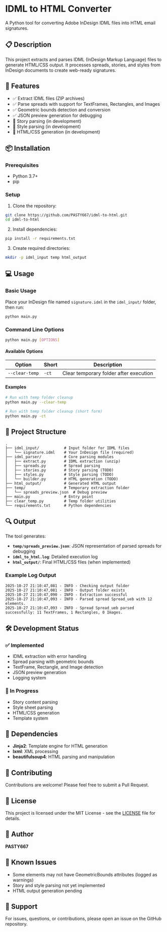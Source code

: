 # IDML to HTML Converter

A Python tool for converting Adobe InDesign IDML files into HTML email signatures.

## 📋 Description

This project extracts and parses IDML (InDesign Markup Language) files to generate HTML/CSS output. It processes spreads, stories, and styles from InDesign documents to create web-ready signatures.

## 🚀 Features

- ✅ Extract IDML files (ZIP archives)
- ✅ Parse spreads with support for TextFrames, Rectangles, and Images
- ✅ Geometric bounds detection and conversion
- ✅ JSON preview generation for debugging
- 🚧 Story parsing (in development)
- 🚧 Style parsing (in development)
- 🚧 HTML/CSS generation (in development)

## 📦 Installation

### Prerequisites

- Python 3.7+
- pip

### Setup

1. Clone the repository:
```bash
git clone https://github.com/PASTY667/idml-to-html.git
cd idml-to-html
```

2. Install dependencies:
```bash
pip install -r requirements.txt
```

3. Create required directories:
```bash
mkdir -p idml_input temp html_output
```

## 💻 Usage

### Basic Usage

Place your InDesign file named `signature.idml` in the `idml_input/` folder, then run:

```bash
python main.py
```

### Command Line Options

```bash
python main.py [OPTIONS]
```

#### Available Options

| Option | Short | Description |
|--------|-------|-------------|
| `--clear-temp` | `-ct` | Clear temporary folder after execution |

#### Examples

```bash
# Run with temp folder cleanup
python main.py --clear-temp

# Run with temp folder cleanup (short form)
python main.py -ct
```

## 📁 Project Structure

```
.
├── idml_input/           # Input folder for IDML files
│   └── signature.idml    # Your InDesign file (required)
├── idml_parser/          # Core parsing modules
│   ├── extract.py        # IDML extraction (unzip)
│   ├── spreads.py        # Spread parsing
│   ├── stories.py        # Story parsing (TODO)
│   ├── styles.py         # Style parsing (TODO)
│   └── builder.py        # HTML generation (TODO)
├── html_output/          # Generated HTML output
├── temp/                 # Temporary extraction folder
│   └── spreads_preview.json  # Debug preview
├── main.py               # Entry point
├── clear_temp.py         # Temp folder utilities
└── requirements.txt      # Python dependencies
```

## 🔍 Output

The tool generates:
- **`temp/spreads_preview.json`**: JSON representation of parsed spreads for debugging
- **`idml_to_html.log`**: Detailed execution log
- **`html_output/`**: Final HTML/CSS files (when implemented)

### Example Log Output

```
2025-10-27 21:10:47,081 - INFO - Checking output folder
2025-10-27 21:10:47,081 - INFO - Output folder exists
2025-10-27 21:10:47,090 - INFO - Extraction successful
2025-10-27 21:10:47,093 - INFO - Parsed spread Spread_ueb with 12 elements.
2025-10-27 21:10:47,093 - INFO - Spread Spread_ueb parsed successfully: 11 TextFrames, 1 Rectangles, 0 Images.
```

## 🛠️ Development Status

### ✅ Implemented
- IDML extraction with error handling
- Spread parsing with geometric bounds
- TextFrame, Rectangle, and Image detection
- JSON preview generation
- Logging system

### 🚧 In Progress
- Story content parsing
- Style sheet parsing
- HTML/CSS generation
- Template system

## 📝 Dependencies

- **Jinja2**: Template engine for HTML generation
- **lxml**: XML processing
- **beautifulsoup4**: HTML parsing and manipulation

## 🤝 Contributing

Contributions are welcome! Please feel free to submit a Pull Request.

## 📄 License

This project is licensed under the MIT License - see the [LICENSE](LICENSE) file for details.

## 👤 Author

**PASTY667**

## 🐛 Known Issues

- Some elements may not have GeometricBounds attributes (logged as warnings)
- Story and style parsing not yet implemented
- HTML output generation pending

## 📮 Support

For issues, questions, or contributions, please open an issue on the GitHub repository.